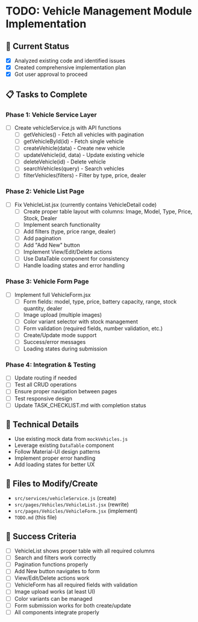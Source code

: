 # TODO: Vehicle Management Module Implementation

## 🎯 Current Status
- [x] Analyzed existing code and identified issues
- [x] Created comprehensive implementation plan
- [x] Got user approval to proceed

## 📋 Tasks to Complete

### Phase 1: Vehicle Service Layer
- [ ] Create vehicleService.js with API functions
  - [ ] getVehicles() - Fetch all vehicles with pagination
  - [ ] getVehicleById(id) - Fetch single vehicle
  - [ ] createVehicle(data) - Create new vehicle
  - [ ] updateVehicle(id, data) - Update existing vehicle
  - [ ] deleteVehicle(id) - Delete vehicle
  - [ ] searchVehicles(query) - Search vehicles
  - [ ] filterVehicles(filters) - Filter by type, price, dealer

### Phase 2: Vehicle List Page
- [ ] Fix VehicleList.jsx (currently contains VehicleDetail code)
  - [ ] Create proper table layout with columns: Image, Model, Type, Price, Stock, Dealer
  - [ ] Implement search functionality
  - [ ] Add filters (type, price range, dealer)
  - [ ] Add pagination
  - [ ] Add "Add New" button
  - [ ] Implement View/Edit/Delete actions
  - [ ] Use DataTable component for consistency
  - [ ] Handle loading states and error handling

### Phase 3: Vehicle Form Page
- [ ] Implement full VehicleForm.jsx
  - [ ] Form fields: model, type, price, battery capacity, range, stock quantity, dealer
  - [ ] Image upload (multiple images)
  - [ ] Color variant selector with stock management
  - [ ] Form validation (required fields, number validation, etc.)
  - [ ] Create/Update mode support
  - [ ] Success/error messages
  - [ ] Loading states during submission

### Phase 4: Integration & Testing
- [ ] Update routing if needed
- [ ] Test all CRUD operations
- [ ] Ensure proper navigation between pages
- [ ] Test responsive design
- [ ] Update TASK_CHECKLIST.md with completion status

## 🔧 Technical Details
- Use existing mock data from `mockVehicles.js`
- Leverage existing `DataTable` component
- Follow Material-UI design patterns
- Implement proper error handling
- Add loading states for better UX

## 📁 Files to Modify/Create
- `src/services/vehicleService.js` (create)
- `src/pages/Vehicles/VehicleList.jsx` (rewrite)
- `src/pages/Vehicles/VehicleForm.jsx` (implement)
- `TODO.md` (this file)

## 🎯 Success Criteria
- [ ] VehicleList shows proper table with all required columns
- [ ] Search and filters work correctly
- [ ] Pagination functions properly
- [ ] Add New button navigates to form
- [ ] View/Edit/Delete actions work
- [ ] VehicleForm has all required fields with validation
- [ ] Image upload works (at least UI)
- [ ] Color variants can be managed
- [ ] Form submission works for both create/update
- [ ] All components integrate properly
